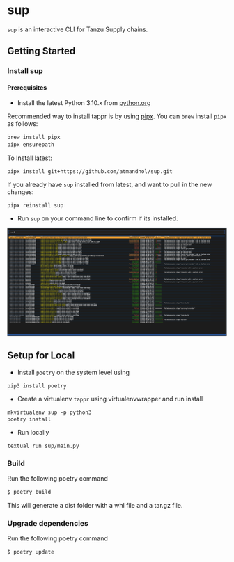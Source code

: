 # sup
`sup` is an interactive CLI for Tanzu Supply chains.

## Getting Started
### Install sup
#### Prerequisites
- Install the latest Python 3.10.x from [python.org](https://www.python.org/downloads/)

Recommended way to install tappr is by using [pipx](https://pypa.github.io/pipx/#install-pipx).
You can `brew` install `pipx` as follows:

```bash
brew install pipx
pipx ensurepath
```
To Install latest:
```
pipx install git+https://github.com/atmandhol/sup.git
```

If you already have `sup` installed from latest, and want to pull in the new changes:
```
pipx reinstall sup
```

- Run `sup` on your command line to confirm if its installed.

![sup](images/home.png)

## Setup for Local

* Install `poetry` on the system level using 
```
pip3 install poetry
```
* Create a virtualenv `tappr` using virtualenvwrapper and run install
```
mkvirtualenv sup -p python3
poetry install
```

* Run locally
```
textual run sup/main.py
```

### Build
Run the following poetry command
```bash
$ poetry build
```
This will generate a dist folder with a whl file and a tar.gz file.

### Upgrade dependencies
Run the following poetry command
```bash
$ poetry update
```
